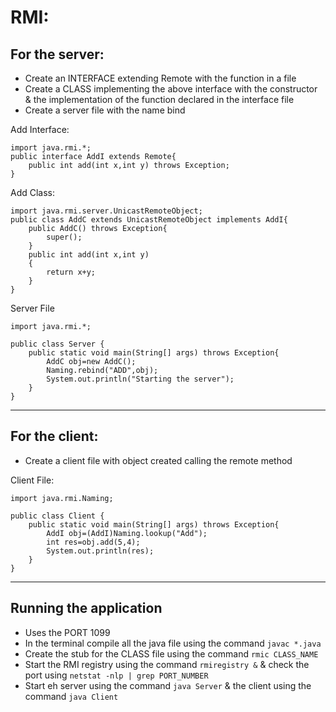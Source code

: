 # RMI:
 
## For the server:
* Create an INTERFACE extending Remote with the function in a file
* Create a CLASS implementing the above interface with the constructor & the implementation of the function declared in the interface file
* Create a server file with the name bind

Add Interface:  
```
import java.rmi.*;
public interface AddI extends Remote{
    public int add(int x,int y) throws Exception;   
}
```
Add Class:
```
import java.rmi.server.UnicastRemoteObject;
public class AddC extends UnicastRemoteObject implements AddI{
    public AddC() throws Exception{
        super();
    }
    public int add(int x,int y) 
    {
        return x+y;
    }
}
```
Server File
```
import java.rmi.*;

public class Server {
    public static void main(String[] args) throws Exception{
        AddC obj=new AddC();
        Naming.rebind("ADD",obj);
        System.out.println("Starting the server");
    }
}
```

---
## For the client:
* Create a client file with object created calling the remote method  

Client File:
```
import java.rmi.Naming;

public class Client {
    public static void main(String[] args) throws Exception{
        AddI obj=(AddI)Naming.lookup("Add");
        int res=obj.add(5,4);
        System.out.println(res);
    }
}
```
---
## Running the application
* Uses the PORT 1099
* In the terminal compile all the java file using the command `javac *.java`
* Create the stub for the CLASS file using the command `rmic CLASS_NAME`
* Start the RMI registry using the command `rmiregistry &` & check the port using `netstat -nlp | grep PORT_NUMBER` 
* Start eh server using the command `java Server` & the client using the command `java Client`

